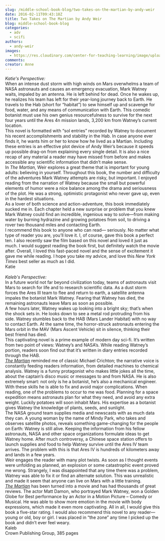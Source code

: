 ```yaml
---
slug: /middle-school-book-blog/two-takes-on-the-martian-by-andy-weir
date: 2016-02-11T09:43:18Z
title: Two Takes on The Martian by Andy Weir
blog: middle-school-book-blog
categories:
  - adv
  - scifi
authors:
  - andy-weir
images:
  - https://res.cloudinary.com/center-for-teaching-learning/image/upload/v1659659150/The-Martian-183x300.jpg.jpg
comments:
creator: Anne
---
```


<em> Katie's Perspective:</em><br />When an intense dust storm with high winds on Mars overwhelms a team of NASA astronauts and causes an emergency evacuation, Mark Watney waits, impaled by an antenna. He is left behind for dead. Once he wakes up, he realizes his team has left for their year-long journey back to Earth. He travels to the Hab (short for “habitat”) to sew himself up and scavenge for food, water, and any means of communication with Earth. This comedic botanist must use his own genius resourcefulness to survive for the next four years until the Ares 4n mission lands, 3,200 km from Watney’s current location.<br />This novel is formatted with “sol entries” recorded by Watney to document his recent accomplishments and stability in the Hab. In case anyone ever finds it, he wants him or her to know how he lived as a Martian. Including these entries is an effective plot device of Andy Weir’s because it speeds up possible drag-on from explaining every single detail. It is also a nice recap of any material a reader may have missed from before and makes accessible any scientific information that didn’t make sense.<br />In <em>The Martian, </em>Weir explores a great theme that is important for young adults: believing in yourself. Throughout this book, the number and difficulty of the adventures Mark Watney attempts are risky, but important. I enjoyed reading from the narration of Watney because the small but powerful elements of humor were a nice balance among the drama and seriousness of the plot. He was a strong, optimistic protagonist who never gave up, even in the hardest situations.<br />As a lover of both science and action-adventure, this book immediately sucked me in. Each chapter held a new surprise or problem that you knew Mark Watney could find an incredible, ingenious way to solve—from making water by burning hydrazine and growing potatoes from soil, to driving a rover two thousand miles and contacting Earth.<br />I recommend this book to anyone who can read— seriously. No matter what type of reader you are, you’ll love it. I, of course, gave this book a perfect ten. I also recently saw the film based on this novel and loved it just as much. I would suggest reading the book first, but definitely watch the movie after. Overall, I loved this fast-paced novel and the sense of excitement it gave me while reading. I hope you take my advice, and love this <em>New York Times</em> best seller as much as I did.<br />Katie<br /> <br /><em>Kaleb's Perspective:</em><br />In a future world not far beyond civilization today, teams of astronauts visit Mars to search for life and to research scientific data. As a dust storm forces the Ares III team to flee and return to earth, a satellite antenna impales the botanist Mark Watney. Fearing that Watney has died, the remaining astronauts leave Mars as soon as possible.<br />A few hours later, Watney wakes up looking into a bright sky; that’s when the shock sets in. He looks down to see a metal rod protruding from his side. Watney stumbles back to the HAB (Mars Lander Habitat) with no way to contact Earth. At the same time, the horror-struck astronauts entering the Mars orbit in the MAV (Mars Ascent Vehicle) sit in silence, thinking their best friend has died.<br />This captivating novel is a prime example of modern day sci-fi. It’s written from two point of views: Watney’s and NASA’s. While reading Watney’s portion, readers soon find out that it’s written in diary entries recorded through the HAB.<br /><em><u>The Martian</u> </em>reminded me of classic Michael Crichton; the narrative voice is constantly feeding readers information, from detailed machines to chemical analysis. Watney is a funny protagonist who makes little jokes all the time, about the captain’s disco music or messages to and from NASA. He is also extremely smart: not only is he a botanist, he’s also a mechanical engineer. With these skills he is able to fix and avoid major complications. When reading, one of the problems to occur to me was food. Planning for a space expedition means astronauts plan for what they need, and avoid any extra weight. Luckily potatoes will soon inhabit Mars. His expertise as a botanist gives Watney the knowledge of plants, seeds, and sunlight.<br />The NASA ground team supplies media and newscasts with as much data they can. A young woman by the name of Mindy Park, who takes and observes satellite photos, reveals something game-changing for the people on Earth: Watney is still alive. Keeping the information from his fellow astronauts, NASA and other space organizations formulate ideas to get Watney home. After much controversy, a Chinese space station offers to launch supplies and food to help Watney survive until the Ares IV team arrives. The problem with this is that Ares IV is hundreds of kilometers away and lands in a few years.<br />Weir engages the reader with many plot twists. As soon as I thought events were unfolding as planned, an explosion or some catastrophic event proved me wrong. Strangely, I was disappointed that any time there was a problem, Watney was able to fix it or find an alternate solution. This was unrealistic and made it seem that anyone can live on Mars with a little training.<br /><em><u>The Martian</u></em> has been turned into a movie and has had thousands of great reviews. The actor Matt Damon, who portrayed Mark Watney, won a Golden Globe for Best performance by an Actor in a Motion Picture – Comedy or Musical. He was able to show more emotion in the movie with body expressions, which made it even more captivating. All in all, I would give this book a five-star rating. I would also recommend this novel to any reader—young or old, boy or girl. I was placed in “the zone” any time I picked up the book and didn’t ever feel weary.<br />Kaleb<br />Crown Publishing Group, 385 pages

